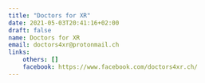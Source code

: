 ```yaml
---
title: "Doctors for XR"
date: 2021-05-03T20:41:16+02:00
draft: false
name: Doctors for XR
email: doctors4xr@protonmail.ch 
links:
    others: []
    facebook: https://www.facebook.com/doctors4xr.ch/ 
---
```


